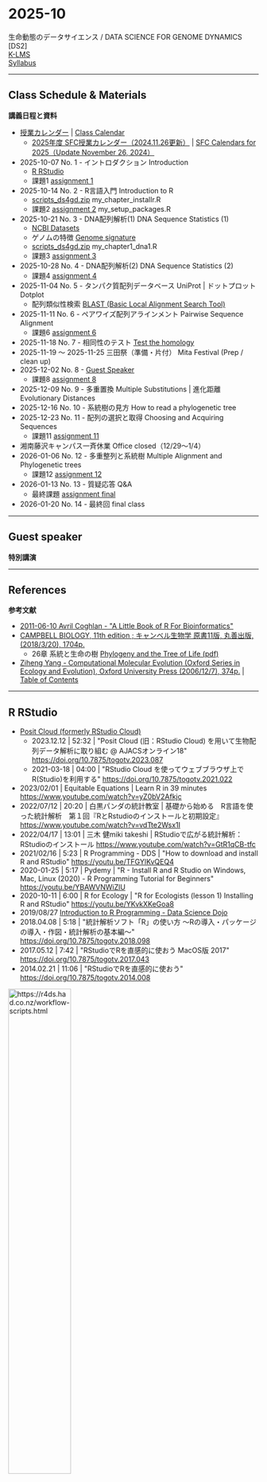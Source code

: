 # 2025-10

生命動態のデータサイエンス / DATA SCIENCE FOR GENOME DYNAMICS [DS2]  
[K-LMS](https://lms.keio.jp/courses/124135)  
[Syllabus](https://gslbs.keio.jp/syllabus/detail?ttblyr=2025&entno=12811&lang=en)

----------

## Class Schedule & Materials
**講義日程と資料**

- [授業カレンダー](https://www.sfc.keio.ac.jp/contact/class_calendar.html) | [Class Calendar](https://www.sfc.keio.ac.jp/en/contact/class_calendar.html)
  - [2025年度 SFC授業カレンダー（2024.11.26更新）](https://www.sfc.keio.ac.jp/doc/2025_classcalendars_jp.pdf) | [SFC Calendars for 2025（Update November 26, 2024）](https://www.sfc.keio.ac.jp/en/docs/2025_classcalendars_en.pdf)
- 2025-10-07 No. 1 - イントロダクション Introduction
  - [R RStudio](#r-rstudio)
  - 課題1 [assignment 1](https://github.com/haruosuz/DS4GD/blob/master/2025-10/CaseStudy.md#assignment-1)
- 2025-10-14 No. 2 - R言語入門 Introduction to R
  - [scripts_ds4gd.zip](https://github.com/haruosuz/DS4GD/raw/master/2025-10/scripts_ds4gd.zip) my_chapter_installr.R
  - 課題2 [assignment 2](https://github.com/haruosuz/DS4GD/blob/master/2025-10/CaseStudy.md#assignment-2) my_setup_packages.R
- 2025-10-21 No. 3 - DNA配列解析(1) DNA Sequence Statistics (1)
  - [NCBI Datasets](https://github.com/haruosuz/DS4GD/blob/master/CaseStudy.md#ncbi-datasets)
  - ゲノムの特徴 [Genome signature](https://github.com/haruosuz/DS4GD/blob/master/CaseStudy.md#genome-signature)
  - [scripts_ds4gd.zip](https://github.com/haruosuz/DS4GD/raw/master/2025-10/scripts_ds4gd.zip) my_chapter1_dna1.R
  - 課題3 [assignment 3](https://github.com/haruosuz/DS4GD/blob/master/2025-10/CaseStudy.md#assignment-3)
- 2025-10-28 No. 4 - DNA配列解析(2) DNA Sequence Statistics (2)
  - 課題4 [assignment 4](https://github.com/haruosuz/DS4GD/blob/master/2025-10/CaseStudy.md#assignment-4)
- 2025-11-04 No. 5 - タンパク質配列データベース UniProt | ドットプロット Dotplot
  - 配列類似性検索 [BLAST (Basic Local Alignment Search Tool)](https://github.com/haruosuz/DS4GD/blob/master/CaseStudy.md#blast)
- 2025-11-11 No. 6 - ペアワイズ配列アラインメント Pairwise Sequence Alignment
  - 課題6 [assignment 6](https://github.com/haruosuz/DS4GD/blob/master/2025-10/CaseStudy.md#assignment-6)
- 2025-11-18 No. 7 - 相同性のテスト [Test the homology](https://github.com/haruosuz/DS4GD/blob/master/CaseStudy.md#ncbi-blast)
- 2025-11-19 ～ 2025-11-25 三田祭（準備・片付） Mita Festival (Prep / clean up)
- 2025-12-02 No. 8 - [Guest Speaker](#guest-speaker)
  - 課題8 [assignment 8](https://github.com/haruosuz/DS4GD/blob/master/2025-10/CaseStudy.md#assignment-8)
- 2025-12-09 No. 9 - 多重置換 Multiple Substitutions | 進化距離 Evolutionary Distances
- 2025-12-16 No. 10 - 系統樹の見方 How to read a phylogenetic tree
- 2025-12-23 No. 11 - 配列の選択と取得 Choosing and Acquiring Sequences
  - 課題11 [assignment 11](https://github.com/haruosuz/DS4GD/blob/master/2025-10/CaseStudy.md#assignment-11)
- 湘南藤沢キャンパス一斉休業 Office closed（12/29～1/4）
- 2026-01-06 No. 12 - 多重整列と系統樹 Multiple Alignment and Phylogenetic trees
  - 課題12 [assignment 12](https://github.com/haruosuz/DS4GD/blob/master/2025-10/CaseStudy.md#assignment-12)
- 2026-01-13 No. 13 - 質疑応答 Q&A
  - 最終課題 [assignment final](https://github.com/haruosuz/DS4GD/blob/master/2025-10/CaseStudy.md#assignment-final)
- 2026-01-20 No. 14 - 最終回 final class

----------
## Guest speaker
**特別講演**

----------
## References
**参考文献**

- [2011-06-10 Avril Coghlan - "A Little Book of R For Bioinformatics"](https://github.com/haruosuz/r4bioinfo/tree/master/R_Avril_Coghlan)
- [CAMPBELL BIOLOGY, 11th edition ; キャンベル生物学 原書11版, 丸善出版, (2018/3/20), 1704p.](https://www.maruzen-publishing.co.jp/book/b10112384.html)
  - 26章 系統と生命の樹 [Phylogeny and the Tree of Life (pdf)](https://www.maruzen-publishing.co.jp/files/書籍営業部/講義用資料/2018/キャンベル11授業用パワポサンプル26_Lecture_Presentation.pdf)
- [Ziheng Yang - Computational Molecular Evolution (Oxford Series in Ecology and Evolution), Oxford University Press (2006/12/7), 374p.](http://abacus.gene.ucl.ac.uk/CME/) | [Table of Contents](http://abacus.gene.ucl.ac.uk/CME/TableOfContents.pdf)

----------
## R RStudio

- [Posit Cloud (formerly RStudio Cloud)](https://github.com/haruosuz/r4bioinfo/blob/master/references/RStudioCloud.md)
  - 2023.12.12 | 52:32 | "Posit Cloud (旧：RStudio Cloud) を用いて生物配列データ解析に取り組む @ AJACSオンライン18" https://doi.org/10.7875/togotv.2023.087
  - 2021-03-18 | 04:00 | "RStudio Cloud を使ってウェブブラウザ上でR(Studio)を利用する" https://doi.org/10.7875/togotv.2021.022
- 2023/02/01 | Equitable Equations | Learn R in 39 minutes https://www.youtube.com/watch?v=yZ0bV2Afkjc
- 2022/07/12 | 20:20 | 白黒パンダの統計教室 | 基礎から始める　R言語を使った統計解析　第１回『RとRstudioのインストールと初期設定』 https://www.youtube.com/watch?v=vdTte2Wsx1I
- 2022/04/17 | 13:01 | 三木 健miki takeshi | RStudioで広がる統計解析：RStudioのインストール https://www.youtube.com/watch?v=GtR1qCB-tfc
- 2021/02/16 | 5:23 | R Programming - DDS | "How to download and install R and RStudio" https://youtu.be/TFGYlKvQEQ4
- 2020-01-25 | 5:17 | Pydemy | "R - Install R and R Studio on Windows, Mac, Linux (2020) - R Programming Tutorial for Beginners" https://youtu.be/YBAWVNWiZlU
- 2020-10-11 | 6:00 | R for Ecology | "R for Ecologists (lesson 1) Installing R and RStudio" https://youtu.be/YKvkXKeGoa8
- 2019/08/27 [Introduction to R Programming - Data Science Dojo](https://www.youtube.com/playlist?list=PL8eNk_zTBST8j2BU5HYFQogdCjtrHyQAx)
- 2018.04.08 | 5:18 | "統計解析ソフト「R」の使い方 〜Rの導入・パッケージの導入・作図・統計解析の基本編〜" https://doi.org/10.7875/togotv.2018.098
- 2017.05.12 | 7:42 | "RStudioでRを直感的に使おう MacOS版 2017" https://doi.org/10.7875/togotv.2017.043
- 2014.02.21 | 11:06 | "RStudioでRを直感的に使おう" https://doi.org/10.7875/togotv.2014.008

<img src="https://d33wubrfki0l68.cloudfront.net/8a64bb047429d7ae0e2acae35c40e421e6439bf6/80e5d/diagrams/rstudio-editor.png" alt="https://r4ds.had.co.nz/workflow-scripts.html" width=50%>

----------


